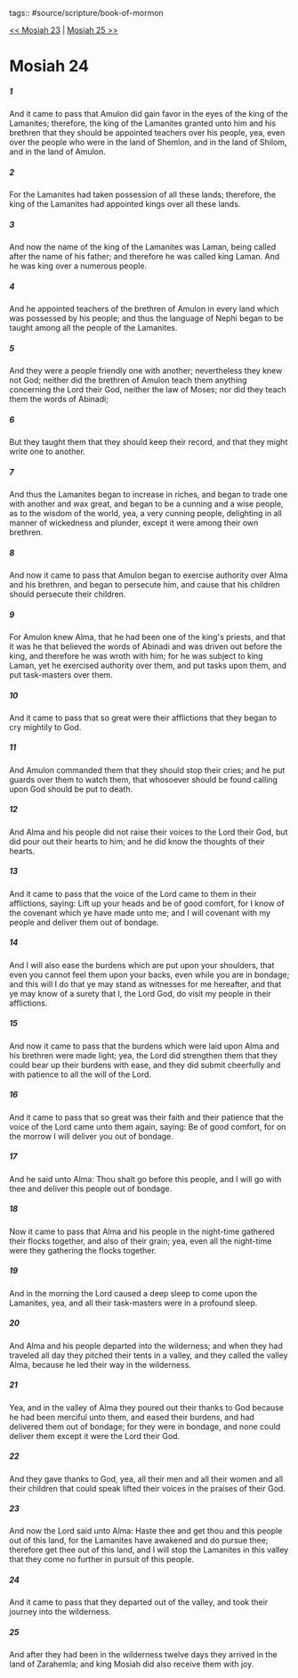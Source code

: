 tags:: #source/scripture/book-of-mormon

[<< Mosiah 23](/Book_of_Mormon/08_Mosiah/Mosiah_23.md) | [Mosiah 25 >>](/Book_of_Mormon/08_Mosiah/Mosiah_25.md)

# Mosiah 24

##### 1

And it came to pass that Amulon did gain favor in the eyes of the king of the Lamanites; therefore, the king of the Lamanites granted unto him and his brethren that they should be appointed teachers over his people, yea, even over the people who were in the land of Shemlon, and in the land of Shilom, and in the land of Amulon.

##### 2

For the Lamanites had taken possession of all these lands; therefore, the king of the Lamanites had appointed kings over all these lands.

##### 3

And now the name of the king of the Lamanites was Laman, being called after the name of his father; and therefore he was called king Laman. And he was king over a numerous people.

##### 4

And he appointed teachers of the brethren of Amulon in every land which was possessed by his people; and thus the language of Nephi began to be taught among all the people of the Lamanites.

##### 5

And they were a people friendly one with another; nevertheless they knew not God; neither did the brethren of Amulon teach them anything concerning the Lord their God, neither the law of Moses; nor did they teach them the words of Abinadi;

##### 6

But they taught them that they should keep their record, and that they might write one to another.

##### 7

And thus the Lamanites began to increase in riches, and began to trade one with another and wax great, and began to be a cunning and a wise people, as to the wisdom of the world, yea, a very cunning people, delighting in all manner of wickedness and plunder, except it were among their own brethren.

##### 8

And now it came to pass that Amulon began to exercise authority over Alma and his brethren, and began to persecute him, and cause that his children should persecute their children.

##### 9

For Amulon knew Alma, that he had been one of the king's priests, and that it was he that believed the words of Abinadi and was driven out before the king, and therefore he was wroth with him; for he was subject to king Laman, yet he exercised authority over them, and put tasks upon them, and put task-masters over them.

##### 10

And it came to pass that so great were their afflictions that they began to cry mightily to God.

##### 11

And Amulon commanded them that they should stop their cries; and he put guards over them to watch them, that whosoever should be found calling upon God should be put to death.

##### 12

And Alma and his people did not raise their voices to the Lord their God, but did pour out their hearts to him; and he did know the thoughts of their hearts.

##### 13

And it came to pass that the voice of the Lord came to them in their afflictions, saying: Lift up your heads and be of good comfort, for I know of the covenant which ye have made unto me; and I will covenant with my people and deliver them out of bondage.

##### 14

And I will also ease the burdens which are put upon your shoulders, that even you cannot feel them upon your backs, even while you are in bondage; and this will I do that ye may stand as witnesses for me hereafter, and that ye may know of a surety that I, the Lord God, do visit my people in their afflictions.

##### 15

And now it came to pass that the burdens which were laid upon Alma and his brethren were made light; yea, the Lord did strengthen them that they could bear up their burdens with ease, and they did submit cheerfully and with patience to all the will of the Lord.

##### 16

And it came to pass that so great was their faith and their patience that the voice of the Lord came unto them again, saying: Be of good comfort, for on the morrow I will deliver you out of bondage.

##### 17

And he said unto Alma: Thou shalt go before this people, and I will go with thee and deliver this people out of bondage.

##### 18

Now it came to pass that Alma and his people in the night-time gathered their flocks together, and also of their grain; yea, even all the night-time were they gathering the flocks together.

##### 19

And in the morning the Lord caused a deep sleep to come upon the Lamanites, yea, and all their task-masters were in a profound sleep.

##### 20

And Alma and his people departed into the wilderness; and when they had traveled all day they pitched their tents in a valley, and they called the valley Alma, because he led their way in the wilderness.

##### 21

Yea, and in the valley of Alma they poured out their thanks to God because he had been merciful unto them, and eased their burdens, and had delivered them out of bondage; for they were in bondage, and none could deliver them except it were the Lord their God.

##### 22

And they gave thanks to God, yea, all their men and all their women and all their children that could speak lifted their voices in the praises of their God.

##### 23

And now the Lord said unto Alma: Haste thee and get thou and this people out of this land, for the Lamanites have awakened and do pursue thee; therefore get thee out of this land, and I will stop the Lamanites in this valley that they come no further in pursuit of this people.

##### 24

And it came to pass that they departed out of the valley, and took their journey into the wilderness.

##### 25

And after they had been in the wilderness twelve days they arrived in the land of Zarahemla; and king Mosiah did also receive them with joy.

